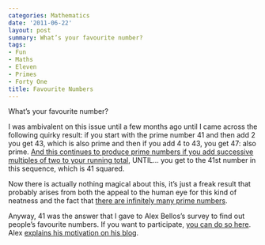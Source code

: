 ```yaml
---
categories: Mathematics
date: '2011-06-22'
layout: post
summary: What’s your favourite number?
tags:
- Fun
- Maths
- Eleven
- Primes
- Forty One
title: Favourite Numbers
---
```


What’s your favourite number?

I was ambivalent on this issue until a few months ago until I came across the following quirky result: if you start with the prime number 41 and then add 2 you get 43, which is also prime and then if you add 4 to 43, you get 47: also prime. [And this continues to produce prime numbers if you add successive multiples of two to your running total](http://www.wolframalpha.com/input/?i=evaluate+x^2%E2%88%92x%2B41+for+x+from+0..40), UNTIL… you get to the 41st number in this sequence, which is 41 squared.

Now there is actually nothing magical about this, it’s just a freak result that probably arises from both the appeal to the human eye for this kind of neatness and the fact that [there are infinitely many prime numbers](http://www-users.cs.york.ac.uk/susan/cyc/p/primeprf.htm).

Anyway, 41 was the answer that I gave to Alex Bellos’s survey to find out people’s favourite numbers. If you want to participate, [you can do so here](http://www.favouritenumber.net/). Alex [explains his motivation on his blog](http://alexbellos.com/?p=1559).